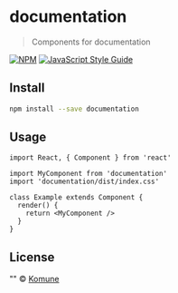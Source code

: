 # documentation

> Components for documentation

[![NPM](https://img.shields.io/npm/v/documentation.svg)](https://www.npmjs.com/package/documentation) [![JavaScript Style Guide](https://img.shields.io/badge/code_style-standard-brightgreen.svg)](https://standardjs.com)

## Install

```bash
npm install --save documentation
```

## Usage

```tsx
import React, { Component } from 'react'

import MyComponent from 'documentation'
import 'documentation/dist/index.css'

class Example extends Component {
  render() {
    return <MyComponent />
  }
}
```

## License

&quot;&quot; © [Komune](https://github.com/komune-io)
